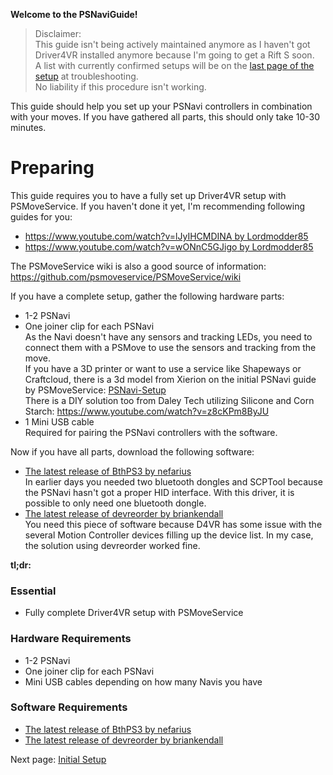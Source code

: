 **Welcome to the PSNaviGuide!**

> Disclaimer:  
> This guide isn't being actively maintained anymore as I haven't got Driver4VR installed anymore because I'm going to get a Rift S soon.  
> A list with currently confirmed setups will be on the [last page of the setup](https://github.com/m004/PSNaviGuide/wiki/Input-mapping-and-offseting) at troubleshooting.  
> No liability if this procedure isn't working.

This guide should help you set up your PSNavi controllers in combination with your moves.
If you have gathered all parts, this should only take 10-30 minutes.

# Preparing
This guide requires you to have a fully set up Driver4VR setup with PSMoveService. If you haven't done it yet, I'm recommending following guides for you:
* [https://www.youtube.com/watch?v=lJyIHCMDINA by Lordmodder85](https://www.youtube.com/watch?v=lJyIHCMDINA)
* [https://www.youtube.com/watch?v=wONnC5GJigo by Lordmodder85](https://www.youtube.com/watch?v=wONnC5GJigo)

The PSMoveService wiki is also a good source of information: <https://github.com/psmoveservice/PSMoveService/wiki>

If you have a complete setup, gather the following hardware parts:
* 1-2 PSNavi
* One joiner clip for each PSNavi  
As the Navi doesn't have any sensors and tracking LEDs, you need to connect them with a PSMove to use the sensors and tracking from the move.  
If you have a 3D printer or want to use a service like Shapeways or Craftcloud, there is a 3d model from Xierion on the initial PSNavi guide by PSMoveService: [PSNavi-Setup](https://github.com/psmoveservice/PSMoveService/wiki/PSNavi-Setup)  
There is a DIY solution too from Daley Tech utilizing Silicone and Corn Starch: <https://www.youtube.com/watch?v=z8cKPm8ByJU>
* 1 Mini USB cable  
Required for pairing the PSNavi controllers with the software.

Now if you have all parts, download the following software:
* [The latest release of BthPS3 by nefarius](https://github.com/ViGEm/BthPS3/releases)  
In earlier days you needed two bluetooth dongles and SCPTool because the PSNavi hasn't got a proper HID interface. With this driver, it is possible to only need one bluetooth dongle.
* [The latest release of devreorder by briankendall](https://github.com/briankendall/devreorder/releases)  
You need this piece of software because D4VR has some issue with the several Motion Controller devices filling up the device list. In my case, the solution using devreorder worked fine.

**tl;dr:**
### Essential
* Fully complete Driver4VR setup with PSMoveService
### Hardware Requirements
* 1-2 PSNavi
* One joiner clip for each PSNavi
* Mini USB cables depending on how many Navis you have
### Software Requirements
* [The latest release of BthPS3 by nefarius](https://github.com/ViGEm/BthPS3/releases)
* [The latest release of devreorder by briankendall](https://github.com/briankendall/devreorder/releases)

Next page: [Initial Setup](https://github.com/m004/PSNaviGuide/wiki/Initial-Setup)
